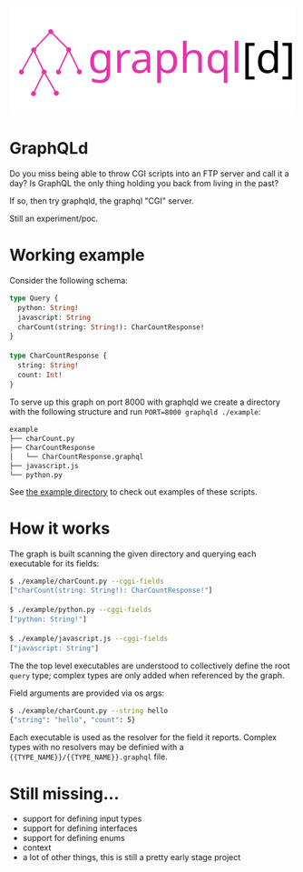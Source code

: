 ![graphqld](https://raw.githubusercontent.com/raphaelreyna/graphqld/master/logo/graphqld.svg)
# GraphQLd
Do you miss being able to throw CGI scripts into an FTP server and call it a day?
Is GraphQL the only thing holding you back from living in the past?

If so, then try graphqld, the graphql "CGI" server.


Still an experiment/poc.

# Working example
Consider the following schema:
```graphql
type Query {
  python: String!
  javascript: String
  charCount(string: String!): CharCountResponse!
}
 
type CharCountResponse {
  string: String!
  count: Int!
}
 ```
To serve up this graph on port 8000 with graphqld we create a directory with the following structure and run `PORT=8000 graphqld ./example`:
```
example
├── charCount.py
├── CharCountResponse
│   └── CharCountResponse.graphql
├── javascript.js
└── python.py
```


See [the example directory](https://github.com/raphaelreyna/graphqld/tree/master/example) to check out examples of these scripts.


# How it works
The graph is built scanning the given directory and querying each executable for its fields:
```bash
$ ./example/charCount.py --cggi-fields 
["charCount(string: String!): CharCountResponse!"]

$ ./example/python.py --cggi-fields
["python: String!"]

$ ./example/javascript.js --cggi-fields
["javascript: String"]
```
The the top level executables are understood to collectively define the root `query` type; complex types are only added when referenced by the graph.

Field arguments are provided via os args:
```bash
$ ./example/charCount.py --string hello
{"string": "hello", "count": 5}
```

Each executable is used as the resolver for the field it reports.
Complex types with no resolvers may be definied with a `{{TYPE_NAME}}/{{TYPE_NAME}}.graphql` file.

# Still missing...
- support for defining input types
- support for defining interfaces
- support for defining enums
- context
- a lot of other things, this is still a pretty early stage project
